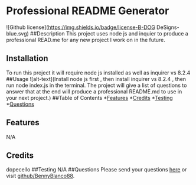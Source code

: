 # Professional README Generator
  ![Github license](https://img.shields.io/badge/license-B-DOG DeSigns-blue.svg)
  ##Description
  This project uses node js and inquier to produce a professional READ.me for any new project I work on in the future.
  ## Installation
  To run this project it will require node js installed as well as inquirer vs 8.2.4
  ##Usage
  ![alt-text](Install node js first , then install inquirer vs 8.2.4 , then run node index.js in the terminal. The project will give a list of questions to answer that at the end will produce a professional README.md to use in your next project.)
  ##Table of Contents
  *[Features](#features)
  *[Credits](#credits)
  *[Testing](#testing)
  *[Questions](#questions)
  ## Features
  N/A
  ## Credits
  dopecello
  ##Testing
  N/A
  ##Questions
  Please send your questions [here](mailto:ben.langs@yahoo.com?subject=[GitHub]%20Dev%20Connect) or visit [github/BennyBlanco88](https://github.com/BennyBlanco88).

